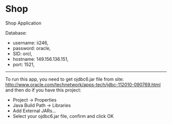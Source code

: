 # Shop
Shop Application

Database:
- username: ii246,
- password: oracle,
- SID: orcl,
- hostname: 149.156.136.151,
- port: 1521,

-----------------------------------------------------------------------------

To run this app, you need to get ojdbc6.jar file from site:
http://www.oracle.com/technetwork/apps-tech/jdbc-112010-090769.html and
then do if you have this project:
- Project -> Properties
- Java Build Path -> Libraries
- Add External JARs...
- Select your ojdbc6.jar file, confirm and click OK
